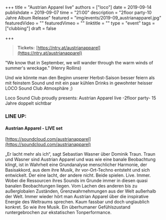 +++
title = "Austrian Apparel live"
authors = ["loco"]
date = 2019-09-14
publishdate = 2019-09-07
time = "21:00"
description = "2floor party-10 Jahre Album Release"
featured = "img/events/2019-09_austrianapparel.jpg"
featuredVideo = ""
featuredVimeo = ""
linktitle = ""
type = "event"
tags = ["clubbing"]
draft = false

+++

> **Tickets:** [https://ntry.at/austrianapparel](https://ntry.at/austrianapparel)

"We know that in September, we will wander through the warm winds of summer's wreckage."  (Henry Rollins)

Und wie könnte man den Beginn unserer Herbst-Saison besser feiern als mit feinstem Sound und mit ein paar kühlen Drinks in gewohnter heisser LOCO Sound Club Atmosphäre ;)


Loco Sound Club proudly presents:
Austrian Apparel live -2floor party- 15 Jahre doppelt sichtbar

### LINE UP:

#### Austrian Apparel - LIVE set
[https://soundcloud.com/austrianapparel](https://soundcloud.com/austrianapparel)

„Er lacht mehr als ich“, sagt Sebastian Wasner über Dominik Traun. Traun und Wasner sind Austrian Apparel und was wie eine banale Beobachtung klingt, ist in Wahrheit eine Grundanalyse menschlicher Harmonie, der Basisakkord, aus dem ihre Musik, ihr vor-Ort-Techno entsteht und sich entwickelt. Der eine lacht, der andere nicht. Beide spielen. Live. Immer. Wobei die Ressourcen ihres Sounds im Grunde immer in diesen quasi banalen Beobachtungen liegen. Vom Lachen des anderen bis zu außerglobalen Zuständen, Grenzwahrnehmungen aus der Welt außerhalb der Welt. Immer wieder hört man Austrian Apparel über die inspirative Energie des Weltraums sprechen. Kaum fassbar und doch unglaublich konkret. So wie ihre Musik. Ein überhumaner Gefühlszustand runtergebrochen zur ekstatischen Tonperformance.
